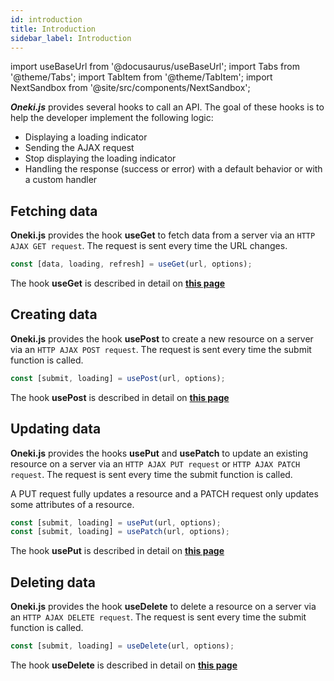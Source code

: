 ```yaml
---
id: introduction
title: Introduction
sidebar_label: Introduction
---
```

import useBaseUrl from '@docusaurus/useBaseUrl';
import Tabs from '@theme/Tabs';
import TabItem from '@theme/TabItem';
import NextSandbox from '@site/src/components/NextSandbox';


***Oneki.js*** provides several hooks to call an API. The goal of these hooks is to help the developer implement the following logic:
- Displaying a loading indicator
- Sending the AJAX request
- Stop displaying the loading indicator
- Handling the response (success or error) with a default behavior or with a custom handler

## Fetching data
**Oneki.js** provides the hook **useGet** to fetch data from a server via an `HTTP AJAX GET request`. The request is sent every time the URL changes.


```javascript
const [data, loading, refresh] = useGet(url, options);
```

The hook **useGet** is described in detail on **[this page](./use-get)**

## Creating data
**Oneki.js** provides the hook **usePost** to create a new resource on a server via an `HTTP AJAX POST request`. The request is sent every time the submit function is called.

```javascript
const [submit, loading] = usePost(url, options);
```

The hook **usePost** is described in detail on **[this page](./use-post)**

## Updating data
**Oneki.js** provides the hooks **usePut** and **usePatch** to update an existing resource on a server via an `HTTP AJAX PUT request` or `HTTP AJAX PATCH request`. The request is sent every time the submit function is called.

A PUT request fully updates a resource and a PATCH request only updates some attributes of a resource.

```javascript
const [submit, loading] = usePut(url, options);
const [submit, loading] = usePatch(url, options);
```

The hook **usePut** is described in detail on **[this page](./use-put)**

## Deleting data
**Oneki.js** provides the hook **useDelete** to delete a resource on a server via an `HTTP AJAX DELETE request`. The request is sent every time the submit function is called.

```javascript
const [submit, loading] = useDelete(url, options);
```

The hook **useDelete** is described in detail on **[this page](./use-delete)**
